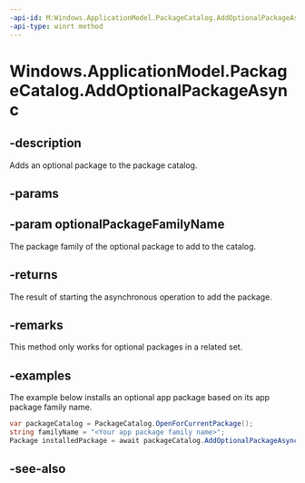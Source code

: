```yaml
---
-api-id: M:Windows.ApplicationModel.PackageCatalog.AddOptionalPackageAsync(System.String)
-api-type: winrt method
---
```


<!-- Method syntax.
public IAsyncOperation<PackageCatalogAddOptionalPackageResult> PackageCatalog.AddOptionalPackageAsync(String optionalPackageFamilyName)
-->

# Windows.ApplicationModel.PackageCatalog.AddOptionalPackageAsync

## -description
Adds an optional package to the package catalog.

## -params

## -param optionalPackageFamilyName
The package family of the optional package to add to the catalog.

## -returns
The result of starting the asynchronous operation to add the package.

## -remarks
This method only works for optional packages in a related set.

## -examples
The example below installs an optional app package based on its app package family name.

```csharp
var packageCatalog = PackageCatalog.OpenForCurrentPackage();
string familyName = "<Your app package family name>";
Package installedPackage = await packageCatalog.AddOptionalPackageAsync(familyName);
```

## -see-also
